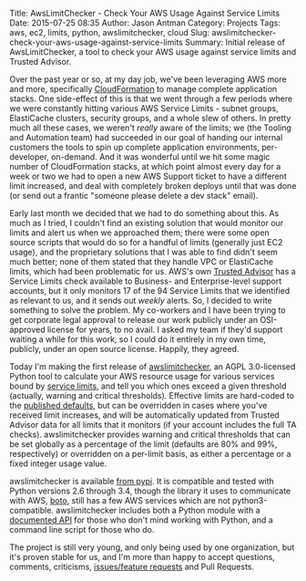 Title: AwsLimitChecker - Check Your AWS Usage Against Service Limits
Date: 2015-07-25 08:35
Author: Jason Antman
Category: Projects
Tags: aws, ec2, limits, python, awslimitchecker, cloud
Slug: awslimitchecker-check-your-aws-usage-against-service-limits
Summary: Initial release of AwsLimitChecker, a tool to check your AWS usage against service limits and Trusted Advisor.

Over the past year or so, at my day job, we've been leveraging AWS more and more, specifically
[CloudFormation](https://aws.amazon.com/cloudformation/) to manage complete application stacks. One
side-effect of this is that we went through a few periods where we were constantly hitting various
AWS Service Limits - subnet groups, ElastiCache clusters, security groups, and a whole slew of others.
In pretty much all these cases, we weren't *really* aware of the limits; we (the Tooling and
Automation team) had succeeded in our goal of handing our internal customers the tools to spin up
complete application environments, per-developer, on-demand. And it was wonderful until we hit some
magic number of CloudFormation stacks, at which point almost every day for a week or two we had to
open a new AWS Support ticket to have a different limit increased, and deal with completely broken
deploys until that was done (or send out a frantic "someone please delete a dev stack" email).

Early last month we decided that we had to do something about this. As much as I tried, I couldn't
find an existing solution that would monitor our limits and alert us when we approached them; there
were some open source scripts that would do so for a handful of limits (generally just EC2 usage),
and the proprietary solutions that I was able to find didn't seem much better; none of them stated
that they handle VPC or ElastiCache limits, which had been problematic for us. AWS's own
[Trusted Advisor](https://aws.amazon.com/premiumsupport/trustedadvisor/) has a Service Limits
check available to Business- and Enterprise-level support accounts, but it only monitors 17 of the
94 Service Limits that we identified as relevant to us, and it sends out *weekly* alerts. So,
I decided to write something to solve the problem. My co-workers and I have been trying to get
corporate legal approval to release our work publicly under an OSI-approved license for years,
to no avail. I asked my team if they'd support waiting a while for this work, so I could do it
entirely in my own time, publicly, under an open source license. Happily, they agreed.

Today I'm making the first release of [awslimitchecker](https://github.com/jantman/awslimitchecker),
an AGPL 3.0-licensed Python tool to calculate your AWS resource usage for various services bound by
[service limits](http://awslimitchecker.readthedocs.org/en/latest/limits.html#current-checks), and tell you which ones exceed a given threshold (actually, warning and critical
thresholds). Effective limits are hard-coded to the [published defaults](http://docs.aws.amazon.com/general/latest/gr/aws_service_limits.html),
but can be overridden in cases where you've received limit increases, and will be automatically updated
from Trusted Advisor data for all limits that it monitors (if your account includes the full TA checks).
awslimitchecker provides warning and critical thresholds that can be set globally as a percentage of the
limit (defaults are 80% and 99%, respectively) or overridden on a per-limit basis, as either a percentage
or a fixed integer usage value.

awslimitchecker is available [from pypi](https://pypi.python.org/pypi/awslimitchecker/0.1.0).
It is compatible and tested with Python versions 2.6 through 3.4, though the library it uses to communicate
with AWS, [boto](http://boto.readthedocs.org/en/latest/), still has a few AWS services which are not python3-compatible.
awslimitchecker includes both a Python module with a [documented API](http://awslimitchecker.readthedocs.org/en/latest/awslimitchecker.checker.html) for those who
don't mind working with Python, and a command line script for those who do.

The project is still very young, and only being used by one organization, but it's proven
stable for us, and I'm more than happy to accept questions, comments, criticisms,
[issues/feature requests](https://github.com/jantman/awslimitchecker/issues) and Pull Requests.
 
